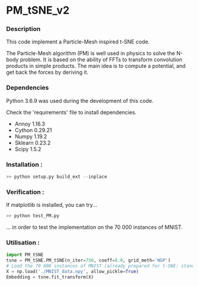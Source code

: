 # PM_tSNE_v2

### Description

This code implement a Particle-Mesh inspired t-SNE code.

The Particle-Mesh algorithm (PM) is well used in physics to solve
the N-body problem. It is based on the ability of FFTs to transform
convolution products in simple products. The main idea is to compute
a potential, and get back the forces by deriving it.

### Dependencies

Python 3.6.9 was used during the development of this code.

Check the 'requirements' file to install dependencies.

* Annoy 1.16.3
* Cython 0.29.21
* Numpy 1.19.2
* Sklearn 0.23.2
* Scipy 1.5.2

### Installation :

```python
>> python setup.py build_ext --inplace
```

### Verification :

If matplotlib is installed, you can try...

```python
>> python test_PM.py
```

... in order to test the implementation on the 70 000 instances of MNIST.

### Utilisation :

```python
import PM_tSNE
tsne = PM_tSNE.PM_tSNE(n_iter=750, coeff=8.0, grid_meth='NGP')
# Load the 70 000 instances of MNIST (already prepared for t-SNE: standardized + reduced to 50 features with PCA)
X = np.load('./MNIST_data.npy', allow_pickle=True)
Embedding = tsne.fit_transform(X)
```
